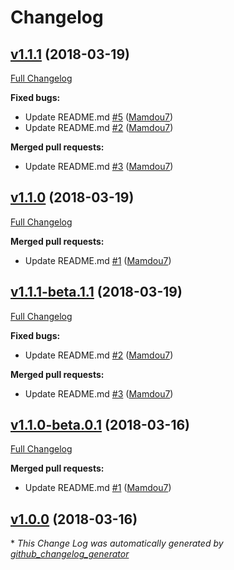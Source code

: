 # Changelog 

## [v1.1.1](https://github.com/Mamdou7/TastyTestingTest/tree/v1.1.1) (2018-03-19)
[Full Changelog](https://github.com/Mamdou7/TastyTestingTest/compare/v1.1.0...v1.1.1)

**Fixed bugs:**

- Update README.md [\#5](https://github.com/Mamdou7/TastyTestingTest/pull/5) ([Mamdou7](https://github.com/Mamdou7))
- Update README.md [\#2](https://github.com/Mamdou7/TastyTestingTest/pull/2) ([Mamdou7](https://github.com/Mamdou7))

**Merged pull requests:**

- Update README.md [\#3](https://github.com/Mamdou7/TastyTestingTest/pull/3) ([Mamdou7](https://github.com/Mamdou7))

## [v1.1.0](https://github.com/Mamdou7/TastyTestingTest/tree/v1.1.0) (2018-03-19)
[Full Changelog](https://github.com/Mamdou7/TastyTestingTest/compare/v1.1.1-beta.1.1...v1.1.0)

**Merged pull requests:**

- Update README.md [\#1](https://github.com/Mamdou7/TastyTestingTest/pull/1) ([Mamdou7](https://github.com/Mamdou7))

## [v1.1.1-beta.1.1](https://github.com/Mamdou7/TastyTestingTest/tree/v1.1.1-beta.1.1) (2018-03-19)
[Full Changelog](https://github.com/Mamdou7/TastyTestingTest/compare/v1.1.0-beta.0.1...v1.1.1-beta.1.1)

**Fixed bugs:**

- Update README.md [\#2](https://github.com/Mamdou7/TastyTestingTest/pull/2) ([Mamdou7](https://github.com/Mamdou7))

**Merged pull requests:**

- Update README.md [\#3](https://github.com/Mamdou7/TastyTestingTest/pull/3) ([Mamdou7](https://github.com/Mamdou7))

## [v1.1.0-beta.0.1](https://github.com/Mamdou7/TastyTestingTest/tree/v1.1.0-beta.0.1) (2018-03-16)
[Full Changelog](https://github.com/Mamdou7/TastyTestingTest/compare/v1.0.0...v1.1.0-beta.0.1)

**Merged pull requests:**

- Update README.md [\#1](https://github.com/Mamdou7/TastyTestingTest/pull/1) ([Mamdou7](https://github.com/Mamdou7))

## [v1.0.0](https://github.com/Mamdou7/TastyTestingTest/tree/v1.0.0) (2018-03-16)


\* *This Change Log was automatically generated by [github_changelog_generator](https://github.com/skywinder/Github-Changelog-Generator)*